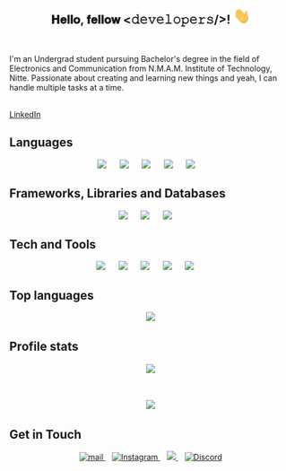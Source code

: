 <div align="center">
<h2> 𝐇𝐞𝐥𝐥𝐨, 𝐟𝐞𝐥𝐥𝐨𝐰 <𝚍𝚎𝚟𝚎𝚕𝚘𝚙𝚎𝚛𝚜/>! <img src="https://github.com/ABSphreak/ABSphreak/blob/master/gifs/Hi.gif" width="30px"></h2>
</div>
<br>
<p>I'm an Undergrad student pursuing Bachelor's degree in the field of Electronics and Communication from N.M.A.M. Institute of Technology, Nitte. Passionate about creating and learning new things and yeah, I can handle multiple tasks at a time.</p>
</br>
<a href= "https://www.linkedin.com/in/sangeetha-nayak-340128247/">LinkedIn</a>

<h2 align="left">Languages</h2>
<p align="center">
<img src="https://www.svgrepo.com/show/303480/c-logo.svg" height="50px">&nbsp;&nbsp;&nbsp;&nbsp;&nbsp;
<img src="https://www.svgrepo.com/show/349402/html5.svg" height="50px">&nbsp;&nbsp;&nbsp;&nbsp;&nbsp;
<img src="https://www.svgrepo.com/show/349330/css3.svg"  height="50px">&nbsp;&nbsp;&nbsp;&nbsp;&nbsp;
<img src="https://www.svgrepo.com/show/349419/javascript.svg" height="50px">&nbsp;&nbsp;&nbsp;&nbsp;&nbsp;
<img src="https://www.svgrepo.com/show/374016/python.svg" height="50px">&nbsp;&nbsp;&nbsp;&nbsp;
</p>
<h2 align="left">Frameworks, Libraries and Databases</h2>
<p align="center">
<img src="https://www.svgrepo.com/show/355190/reactjs.svg" height="50px">&nbsp;&nbsp;&nbsp;&nbsp;&nbsp;
<img src="https://www.svgrepo.com/show/374118/tailwind.svg" height="50px">&nbsp;&nbsp;&nbsp;&nbsp;&nbsp;
<img src="https://user-images.githubusercontent.com/88571833/190920486-b3bdd188-056d-4cbc-9bcc-4e7b6254df74.png" height="50px">&nbsp;&nbsp;&nbsp;&nbsp;&nbsp;
</p>

<h2 align="left">Tech and Tools</h2>
<p align="center">
<img src="https://www.svgrepo.com/show/373623/git.svg" height="50px">&nbsp;&nbsp;&nbsp;&nbsp;&nbsp;
<img src="https://www.svgrepo.com/show/373830/matlab.svg" height="50px">&nbsp;&nbsp;&nbsp;&nbsp;&nbsp;
<img src="https://www.svgrepo.com/show/312259/github.svg" height="50px">&nbsp;&nbsp;&nbsp;&nbsp;&nbsp;
<img src="https://upload.wikimedia.org/wikipedia/commons/thumb/a/af/Adobe_Photoshop_CC_icon.svg/1024px-Adobe_Photoshop_CC_icon.svg.png?20200616073617" height="50px">&nbsp;&nbsp;&nbsp;&nbsp;&nbsp;
<img src="https://seeklogo.com/images/C/canva-logo-B4BE25729A-seeklogo.com.png" height="50px">&nbsp;&nbsp;&nbsp;&nbsp;&nbsp;
</p>

<div align="center">
 
<h2 align="left">Top languages</h4>
<p align="center"><img src="https://github-readme-stats.vercel.app/api/top-langs/?username=sangeethanayak&layout=compact"></p>
<h2 align="left">Profile stats</h4>
<img align="center" src="https://github-readme-stats.vercel.app/api?username=sangeethanayak&show_icons=true&theme=tokyonight"></p>
</br></br>
<img src = "https://github-readme-streak-stats.herokuapp.com?user=sangeethanayak" width = 400>
</div>
<h2 align="left">Get in Touch</h2>
<p align="center">
    <a href="mailto:sangeethanayak333@gmail.com" target="_blank">
    <img src="https://www.svgrepo.com/show/223047/gmail.svg" height="40px" alt="mail"/>
    </a>&nbsp;&nbsp;
    <a href="https://instagram.com/_i_sangeetha" target="_blank">
    <img src="https://www.svgrepo.com/show/452229/instagram-1.svg" height="40px" alt="Instagram"/>
    </a>&nbsp;&nbsp;
    <a href="https://www.linkedin.com/in/sangeetha-nayak-340128247/" target="_blank">
    <img src="https://www.svgrepo.com/show/448234/linkedin.svg" height="40px"/>
    </a>&nbsp;&nbsp;
    <a href="http://discordapp.com/users/1060288453906018387/" target="_blank">
     <img src="https://www.svgrepo.com/show/353655/discord-icon.svg" height="40px" alt="Discord"/>
    
</p>

<!--
**sangeethanayak/sangeethanayak** is a ✨ _special_ ✨ repository because its `README.md` (this file) appears on your GitHub profile.

-->
